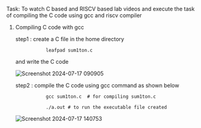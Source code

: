Task: To watch C based and RISCV based lab videos and execute the task of compiling the C code using gcc and riscv compiler


1. Compiling C code with gcc

    step1 : create a C file in the home directory

                  leafpad sum1ton.c

      and write the C code
   
      ![Screenshot 2024-07-17 090905](https://github.com/user-attachments/assets/437a9fcd-ee0b-4cd1-b023-ec7d79d3b77a)

   step2 : compile the C code using gcc command as shown below

                  gcc sum1ton.c  # for compiling sum1ton.c
   
                  ./a.out # to run the executable file created

      ![Screenshot 2024-07-17 140753](https://github.com/user-attachments/assets/dfdd8025-6569-48b2-949d-9d6cd9c2b63e)
             
